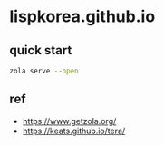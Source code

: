 # lispkorea.github.io

## quick start

``` sh
zola serve --open
```

## ref

- <https://www.getzola.org/>
- <https://keats.github.io/tera/>
